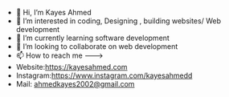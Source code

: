 - 👋 Hi, I’m Kayes Ahmed
- 👀 I’m interested in coding, Designing , building websites/ Web development
- 🌱 I’m currently learning software development
- 💞️ I’m looking to collaborate on web development
- 📫 How to reach me --->
- Website:https://kayesahmed.com
- Instagram:https://www.instagram.com/kayesahmedd 
- Mail: ahmedkayes2002@gmail.com 

<!---
KayesInsider/KayesInsider is a ✨ special ✨ repository because its `README.md` (this file) appears on your GitHub profile.
You can click the Preview link to take a look at your changes.
--->
